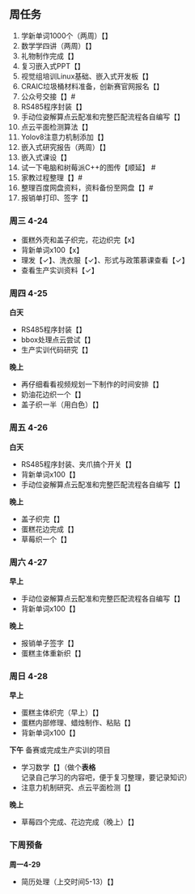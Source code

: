 ## 周任务
1. 学新单词1000个（两周）【】
2. 数学学四讲（两周）【】
3. 礼物制作完成【】
4. 复习嵌入式PPT【】
5. 视觉组培训Linux基础、嵌入式开发板【】
6. CRAIC垃圾桶材料准备，创新赛官网报名【】
7. 公众号交接【】#
8. RS485程序封装【】
9. 手动位姿解算点云配准和完整匹配流程各自编写【】
10. 点云平面检测算法【】
11. Yolov8注意力机制添加【】
12. 嵌入式研究报告（两周）【】
13. 嵌入式课设【】
14. 试一下电脑和树莓派C++的图传【顺延】 #
15. 家教过程整理【】#
16. 整理百度网盘资料，资料备份至网盘【】#
17. 报销单打印、签字【】


### 周三 4-24

- 蛋糕外壳和盖子织完，花边织完【x】
- 背新单词x100【x】
- 理发【✓】、洗衣服【✓】、形式与政策慕课查看【✓】
- 查看生产实训资料【✓】

### 周四 4-25

**白天**

- RS485程序封装【】
- bbox处理点云尝试【】
- 生产实训代码研究【】

**晚上**

- 再仔细看看视频规划一下制作的时间安排【】
- 奶油花边织一个【】
- 盖子织一半（用白色）【】

### 周五 4-26
**白天**

- RS485程序封装、夹爪搞个开关【】
- 背新单词x100【】
- 手动位姿解算点云配准和完整匹配流程各自编写【】

**晚上**

- 盖子织完【】
- 蛋糕花边完成【】
- 草莓织一个【】

### 周六 4-27
**早上**

- 手动位姿解算点云配准和完整匹配流程各自编写【】
- 背新单词x100【】

**晚上**

- 报销单子签字【】
- 蛋糕主体重新织【】

### 周日 4-28
**早上**

- 蛋糕主体织完（早上）【】
- 蛋糕内部修理、蜡烛制作、粘贴【】
- 背新单词x100【】

**下午** 备赛或完成生产实训的项目

- 学习数学【】（做个**表格**记录自己学习的内容吧，便于复习整理，要记录知识）
- 注意力机制研究、点云平面检测【】

**晚上**

- 草莓四个完成、花边完成（晚上）【】

### 下周预备
**周一4-29**

- 简历处理（上交时间5-13）【】
